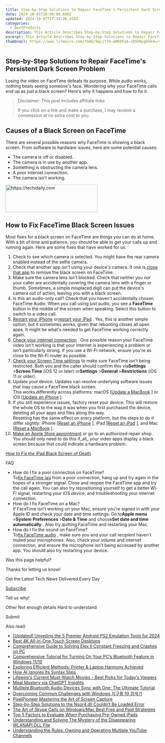 ```yaml
---
title: Step-by-Step Solutions to Repair FaceTime's Persistent Dark Screen Problem
date: 2024-10-01T20:06:08.680Z
updated: 2024-10-07T17:33:28.418Z
categories:
  - BestProducts
description: This Article Describes Step-by-Step Solutions to Repair FaceTime's Persistent Dark Screen Problem
excerpt: This Article Describes Step-by-Step Solutions to Repair FaceTime's Persistent Dark Screen Problem
thumbnail: https://www.lifewire.com/thmb/9qjiTJ0-wH04FaA-cD5ONygbhk4=/400x300/filters:no_upscale():max_bytes(150000):strip_icc():format(webp)/GettyImages-557696737-5c18f24146e0fb000185d88e.jpg
---
```


## Step-by-Step Solutions to Repair FaceTime's Persistent Dark Screen Problem
 Losing the video on FaceTime defeats its purpose. While audio works, nothing beats seeing someone's face. Wondering why your FaceTime calls end up as just a black screen? Here's why it happens and how to fix it.

>  Disclaimer: This post includes affiliate links
>
>  If you click on a link and make a purchase, I may receive a commission at no extra cost to you.
>

## Causes of a Black Screen on FaceTime

 There are several possible reasons why FaceTime is showing a black screen. From software to hardware issues, here are some potential causes:

* The camera is off or disabled.
* The camera is in use by another app.
* Something is obstructing the camera lens.
* A poor internet connection.
* The camera isn't working.

<!-- affiliate ads begin -->
<a href="https://aligracehair.sjv.io/c/5597632/1915825/19272" target="_top" id="1915825">
  <img src="//a.impactradius-go.com/display-ad/19272-1915825" border="0" alt="https://techidaily.com" width="300" height="90"/>
</a>
<img height="0" width="0" src="https://aligracehair.sjv.io/i/5597632/1915825/19272" style="position:absolute;visibility:hidden;" border="0" />
<!-- affiliate ads end -->

## How to Fix FaceTime Black Screen Issues

 Most fixes for a black screen on FaceTime are things you can do at home. With a bit of time and patience, you should be able to get your calls up and running again. Here are some fixes that have worked for us:

1. Check to see which camera is selected. You might have the rear camera enabled instead of the selfie camera.
2. Check that another app isn't using your device's camera. If one is,[close that app](https://www.lifewire.com/quit-apps-on-iphone-2000287) to remove the black screen on FaceTime.
3. Make sure the camera lens isn't blocked. Check that neither you nor your caller are accidentally covering the camera lens with a finger or thumb. Sometimes, a simple misplaced digit can put the device's camera out of action, leaving you with a black screen.
4. Is this an audio-only call? Check that you haven't accidentally chosen FaceTime Audio. When you call using just audio, you see a **FaceTime**  button in the middle of the screen when speaking. Select this button to switch to a video call.
5. [Restart your iPhone](https://www.lifewire.com/how-to-restart-iphone-2000288) or[restart your iPad](https://www.lifewire.com/how-to-restart-ipad-1999820) . Yes, this is another simple option, but it sometimes works, given that rebooting closes all open apps. It might be what's needed to get FaceTime working correctly again.
6. [Check your internet connection](https://www.lifewire.com/what-to-do-when-theres-no-wi-fi-internet-connection-2378240) . One possible reason your FaceTime video isn't working is that your internet is experiencing a problem or isn't particularly strong. If you use a Wi-Fi network, ensure you're as close to the Wi-Fi router as possible.
7. [Check your Screen Time settings](https://www.lifewire.com/using-iphone-content-restrictions-2000102) to make sure FaceTime isn't being restricted. Both you and the caller should confirm this via**Settings** \>**Screen Time**  (iOS 12 or later) or**Settings** \>**General** \>**Restrictions**  (iOS 11 or older).
8. Update your device. Updates can resolve underlying software issues that may cause a FaceTime black screen.  
 This works differently across platforms: macOS \[[Update a MacBook](https://www.lifewire.com/update-macos-macbook-pro-4178508) \] or iOS \[[Update an iPhone](https://www.lifewire.com/upgrade-iphones-operating-system-2000293) \].
9. If you still experience issues, factory reset your device. This will restore the whole OS to the way it was when you first purchased the device, deleting all your apps and files along the way.  
 Resetting has the same effect on every platform, but the steps to do it differ slightly: iPhone \[[Reset an iPhone](https://www.lifewire.com/how-to-reset-iphone-2000277) \], iPad \[[Reset an iPad](https://www.lifewire.com/how-to-reset-your-ipad-1994506) \], and Mac \[[Reset a MacBook](https://www.lifewire.com/reset-macbook-macbook-pro-4176259) \].
10. [Make an Apple Store appointment](https://www.lifewire.com/make-apple-store-appointment-with-app-1999600) or go to an authorized repair shop. You should only need to do this if_all_ your video apps display a black screen because that could indicate a hardware problem.

[How to Fix the iPad Black Screen of Death](https://www.lifewire.com/ipad-black-screen-4175951)

 FAQ

* How do I fix a poor connection on FaceTime?  
 To[fix FaceTime lag](https://www.lifewire.com/fix-facetime-lag-6502997) from a poor connection, hang up and try again in the hopes of a stronger signal. Close and reopen the FaceTime app and try the call again. You can also try repositioning yourself to get a better Wi-Fi signal, restarting your iOS device, and troubleshooting your internet connection.
* How do I fix FaceTime on a Mac?  
 If FaceTime isn't working on your Mac, ensure you're signed in with your Apple ID and check your date and time settings: Go to**Apple menu** \>**System** **Preferences** \>**Date & Time** and choose**Set date and time automatically** . Also try quitting FaceTime and restarting your Mac.
* How do I fix the sound on FaceTime?  
 To[fix FaceTime audio](https://www.lifewire.com/fix-no-audio-on-facetime-4582043) , make sure you and your call recipient haven't muted your microphones. Also, check your volume and internet connection, and ensure the microphone isn't being accessed by another app. You should also try restarting your device.

Was this page helpful?

Thanks for letting us know!

 Get the Latest Tech News Delivered Every Day

[Subscribe](https://www.lifewire.com/#)

Tell us why!

 Other  Not enough details  Hard to understand

 Submit

<ins class="adsbygoogle"
     style="display:block"
     data-ad-format="autorelaxed"
     data-ad-client="ca-pub-7571918770474297"
     data-ad-slot="1223367746"></ins>

<ins class="adsbygoogle"
     style="display:block"
     data-ad-client="ca-pub-7571918770474297"
     data-ad-slot="8358498916"
     data-ad-format="auto"
     data-full-width-responsive="true"></ins>

<span class="atpl-alsoreadstyle">Also read:</span>
<div><ul>
<li><a href="https://video-screen-grab.techidaily.com/updated-unveiling-the-5-premier-android-ps2-emulation-tools-for-2024/"><u>[Updated] Unveiling the 5 Premier Android PS2 Emulation Tools for 2024</u></a></li>
<li><a href="https://extra-hints.techidaily.com/best-4k-all-in-one-touch-screen-desktops/"><u>Best 4K All-in-One Touch Screen Desktops</u></a></li>
<li><a href="https://program-issues.techidaily.com/comprehensive-guide-to-solving-elex-ii-constant-freezing-and-crashes-on-pc/"><u>Comprehensive Guide to Solving Elex II Constant Freezing and Crashes on PC</u></a></li>
<li><a href="https://win-howtos.techidaily.com/comprehensive-tutorial-for-turning-on-your-pcs-bluetooth-feature-in-windows-1110/"><u>Comprehensive Tutorial for Turning On Your PC’s Bluetooth Feature in Windows 11/10</u></a></li>
<li><a href="https://printer-issues.techidaily.com/exploring-efficient-methods-printer-and-laptop-harmony-achieved/"><u>Exploring Efficient Methods: Printer & Laptop Harmony Achieved</u></a></li>
<li><a href="https://tech-haven.techidaily.com/how-ai-ignores-its-syntax-slips/"><u>How AI Ignores Its Syntax Slips</u></a></li>
<li><a href="https://technical-tips.techidaily.com/lifewires-current-must-watch-movies-best-picks-for-todays-viewers/"><u>Lifewire's Current Must-Watch Movies - Best Picks for Today’s Viewers</u></a></li>
<li><a href="https://tech-savvy.techidaily.com/meal-mastery-via-chatgpt-insights/"><u>Meal Mastery via ChatGPT Insights</u></a></li>
<li><a href="https://technical-tips.techidaily.com/multiple-bluetooth-audio-devices-sync-with-one-the-ultimate-tutorial/"><u>Multiple Bluetooth Audio Devices Sync with One: The Ultimate Tutorial</u></a></li>
<li><a href="https://technical-tips.techidaily.com/overcoming-common-challenges-with-windows-10/"><u>Overcoming Common Challenges with Windows 지구류 10 검색기</u></a></li>
<li><a href="https://screen-mirroring-recording.techidaily.com/pixelpioneer-mastering-the-art-of-screen-capture/"><u>PixelPioneer Mastering the Art of Screen Capture</u></a></li>
<li><a href="https://technical-tips.techidaily.com/step-by-step-solutions-to-the-nspr4dll-couldnt-be-loaded-error/"><u>Step-by-Step Solutions to the Nspr4.dll Couldn’t Be Loaded Error</u></a></li>
<li><a href="https://screen-mirroring-recording.techidaily.com/the-art-of-skype-calls-on-windowsmac-best-free-and-paid-strategies/"><u>The Art of Skype Calls on Windows/Mac Best Free and Paid Strategies</u></a></li>
<li><a href="https://technical-tips.techidaily.com/top-5-factors-to-evaluate-when-purchasing-pre-owned-ipads/"><u>Top 5 Factors to Evaluate When Purchasing Pre-Owned iPads</u></a></li>
<li><a href="https://technical-tips.techidaily.com/understanding-and-solving-the-mystery-of-the-disappearing-wlanapidll-file/"><u>Understanding and Solving The Mystery of the Disappearing WLANAPI.DLL File</u></a></li>
<li><a href="https://technical-tips.techidaily.com/understanding-the-rules-owning-and-operating-multiple-youtube-channels/"><u>Understanding the Rules: Owning and Operating Multiple YouTube Channels</u></a></li>
</ul></div>

